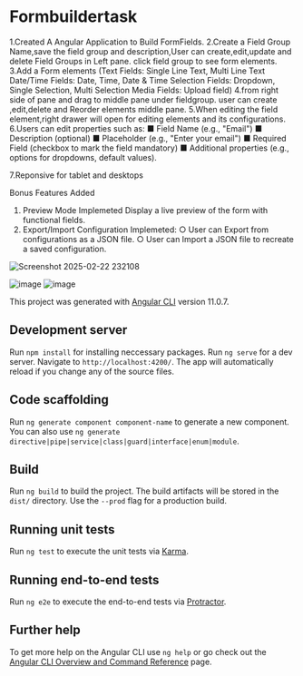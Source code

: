 # Formbuildertask

1.Created A Angular Application to Build FormFields.
2.Create a Field Group Name,save the field group and description,User can create,edit,update and delete Field Groups in Left pane.
click field group to see form elements.
3.Add a Form elements  (Text Fields: Single Line Text, Multi Line Text Date/Time Fields: Date, Time, Date & Time
Selection Fields: Dropdown, Single Selection, Multi Selection Media Fields: Upload field) 
4.from right side of pane and drag to middle pane under fieldgroup. user can create ,edit,delete and Reorder elements  middle pane.
5.When editing the field element,right drawer will open for editing elements and its configurations.
6.Users can edit properties such as:
■ Field Name (e.g., "Email")
■ Description (optional)
■ Placeholder (e.g., "Enter your email")
■ Required Field (checkbox to mark the field mandatory)
■ Additional properties (e.g., options for dropdowns, default values).

7.Reponsive for tablet and desktops

Bonus Features Added
1. Preview Mode Implemeted
Display a live preview of the form with functional fields.
2. Export/Import Configuration Implemeted:
○ User can Export from configurations as a JSON file.
○ User can Import a JSON file to recreate a saved configuration.

![Screenshot 2025-02-22 232108](https://github.com/user-attachments/assets/b572dae6-f913-4687-851f-6cd827b51b23)

![image](https://github.com/user-attachments/assets/a8038a57-4f12-413f-b308-7b36c77c75af)
![image](https://github.com/user-attachments/assets/196006b9-ae79-46b5-a703-06960003ceb3)


This project was generated with [Angular CLI](https://github.com/angular/angular-cli) version 11.0.7.

## Development server
Run `npm install` for installing neccessary packages.
Run `ng serve` for a dev server. Navigate to `http://localhost:4200/`. The app will automatically reload if you change any of the source files.

## Code scaffolding

Run `ng generate component component-name` to generate a new component. You can also use `ng generate directive|pipe|service|class|guard|interface|enum|module`.

## Build

Run `ng build` to build the project. The build artifacts will be stored in the `dist/` directory. Use the `--prod` flag for a production build.

## Running unit tests

Run `ng test` to execute the unit tests via [Karma](https://karma-runner.github.io).

## Running end-to-end tests

Run `ng e2e` to execute the end-to-end tests via [Protractor](http://www.protractortest.org/).

## Further help

To get more help on the Angular CLI use `ng help` or go check out the [Angular CLI Overview and Command Reference](https://angular.io/cli) page.

